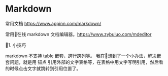 # Markdown
常用文档 https://www.appinn.com/markdown/

常用在线 markdown 文档编辑器。https://www.zybuluo.com/mdeditor

1. 小技巧

markdown 不支持 table 嵌套，跨行跨列等。
我在想到了一个小办法，解决嵌套问题，就是用 锚点 引用外部的文字表格等，在表格中用文字写明引用，然后看的时候点击文字就跳转到引用位置了。